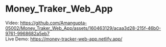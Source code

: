 # Money_Traker_Web_App
Video: https://github.com/Amangupta-05002/Money_Traker_Web_App/assets/160463129/acaa3d28-215f-46b0-9761-9968682a5eb7<br>
Live Demo: https://money-tracker-web-app.netlify.app/

